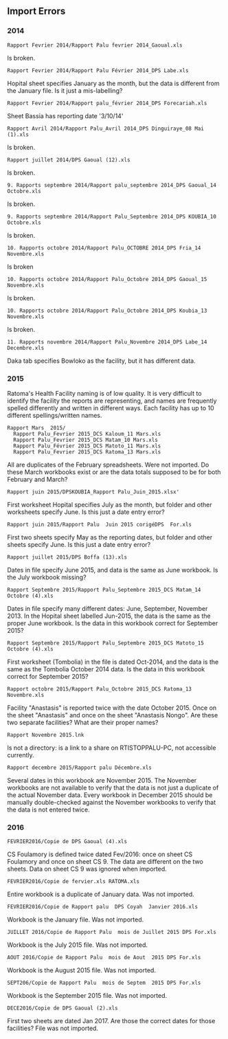 ## Import Errors

### 2014

    Rapport Fevrier 2014/Rapport Palu fevrier 2014_Gaoual.xls

Is broken.


    Rapport Fevrier 2014/Rapport Palu Février 2014_DPS Labe.xls

Hopital sheet specifies January as the month, but the data is different from the January file.  Is it just a mis-labelling?


    Rapport Fevrier 2014/Rapport palu_février 2014_DPS Forecariah.xls

Sheet Bassia has reporting date '3/10/14'


    Rapport Avril 2014/Rapport Palu_Avril 2014_DPS Dinguiraye_08 Mai (1).xls

Is broken.


    Rapport juillet 2014/DPS Gaoual (12).xls

Is broken.


    9. Rapports septembre 2014/Rapport palu_septembre 2014_DPS Gaoual_14 Octobre.xls

Is broken.


    9. Rapports septembre 2014/Rapport Palu_Septembre 2014_DPS KOUBIA_10 Octobre.xls

Is broken.


    10. Rapports octobre 2014/Rapport Palu_OCTOBRE 2014_DPS Fria_14 Novembre.xls

Is broken


    10. Rapports octobre 2014/Rapport Palu_Octobre 2014_DPS Gaoual_15 Novembre.xls

Is broken.


    10. Rapports octobre 2014/Rapport Palu_Octobre 2014_DPS Koubia_13 Novembre.xls

Is broken.


    11. Rapports novembre 2014/Rapport Palu_Novembre 2014_DPS Labe_14 Decembre.xls

Daka tab specifies Bowloko as the facility, but it has different data.

### 2015

Ratoma's Health Facility naming is of low quality.  It is very difficult to identify the facility the reports are representing, and names are frequently spelled differently and written in different ways.  Each facility has up to 10 different spellings/written names.


    Rapport Mars  2015/
      Rapport Palu_Fevrier 2015_DCS Kaloum_11 Mars.xls
      Rapport Palu_Fevrier 2015_DCS Matam_10 Mars.xls
      Rapport Palu_Février 2015_DCS Matoto_11 Mars.xls
      Rapport Palu_Fevrier 2015_DCS Ratoma_13 Mars.xls

All are duplicates of the February spreadsheets.  Were not imported.  Do these March workbooks exist or are the data totals supposed to be for both February and March?


    Rapport juin 2015/DPSKOUBIA_Rapport Palu_Juin_2015.xlsx'

First worksheet Hopital specifies July as the month, but folder and other worksheets specify June.  Is this just a date entry error?


    Rapport juin 2015/Rapport Palu  Juin 2015 corigéDPS  For.xls

First two sheets specify May as the reporting dates, but folder and other sheets specify June.  Is this just a date entry error?


    Rapport juillet 2015/DPS Boffa (13).xls

Dates in file specify June 2015, and data is the same as June workbook.  Is the July workbook missing?


    Rapport Septembre 2015/Rapport Palu_Septembre 2015_DCS Matam_14 Octobre (4).xls

Dates in file specify many different dates: June, September, November 2013.  In the Hopital sheet labelled Jun-2015, the data is the same as the proper June workbook.  Is the data in this workbook correct for September 2015?


    Rapport Septembre 2015/Rapport Palu_Septembre 2015_DCS Matoto_15 Octobre (4).xls

First worksheet (Tombolia) in the file is dated Oct-2014, and the data is the same as the Tombolia October 2014 data.  Is the data in this workbook correct for September 2015?


    Rapport octobre 2015/Rapport Palu_Octobre 2015_DCS Ratoma_13 Novembre.xls

Facility "Anastasis" is reported twice with the date October 2015.  Once on the sheet "Anastasis" and once on the sheet "Anastasis Nongo".  Are these two separate facilities?  What are their proper names?


    Rapport Novembre 2015.lnk

Is not a directory: is a link to a share on RTISTOPPALU-PC, not accessible currently.


    Rapport decembre 2015/Rapport palu Décembre.xls

Several dates in this workbook are November 2015.  The November workbooks are not available to verify that the data is not just a duplicate of the actual November data.  Every workbook in December 2015 should be manually double-checked against the November workbooks to verify that the data is not entered twice.


### 2016

    FEVRIER2016/Copie de DPS Gaoual (4).xls

CS Foulamory is defined twice dated Fev/2016: once on sheet CS Foulamory and once on sheet CS 9.  The data are different on the two sheets.  Data on sheet CS 9 was ignored when imported.


    FEVRIER2016/Copie de fervier.xls RATOMA.xls

Entire workbook is a duplicate of January data.  Was not imported.


    FEVRIER2016/Copie de Rapport palu  DPS Coyah  Janvier 2016.xls

Workbook is the January file.  Was not imported.


    JUILLET 2016/Copie de Rapport Palu  mois de Juillet 2015 DPS For.xls

Workbook is the July 2015 file.  Was not imported.


    AOUT 2016/Copie de Rapport Palu  mois de Aout  2015 DPS For.xls

Workbook is the August 2015 file.  Was not imported.


    SEPT206/Copie de Rapport Palu  mois de Septem  2015 DPS For.xls

Workbook is the September 2015 file.  Was not imported.


    DECE2016/Copie de DPS Gaoual (2).xls

First two sheets are dated Jan 2017.  Are those the correct dates for those facilities?  File was not imported.


